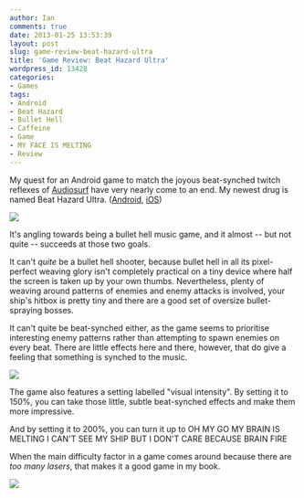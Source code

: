 ```yaml
---
author: Ian
comments: true
date: 2013-01-25 13:53:39
layout: post
slug: game-review-beat-hazard-ultra
title: 'Game Review: Beat Hazard Ultra'
wordpress_id: 13428
categories:
- Games
tags:
- Android
- Beat Hazard
- Bullet Hell
- Caffeine
- Game
- MY FACE IS MELTING
- Review
---
```


My quest for an Android game to match the joyous beat-synched twitch reflexes of [Audiosurf](http://www.audio-surf.com/) have very nearly come to an end. My newest drug is named Beat Hazard Ultra. ([Android](https://play.google.com/store/apps/details?id=com.coldbeamgames.beathazardultragooglefull), [iOS](https://itunes.apple.com/us/app/beat-hazard-ultra/id475336263?mt=8))

[![](http://files.ianrenton.com/sites/blog/2013/01/Screenshot_2013-01-25-13-48-24-600x337.png)](http://files.ianrenton.com/sites/blog/2013/01/Screenshot_2013-01-25-13-48-24.png)

It's angling towards being a bullet hell music game, and it almost -- but not quite -- succeeds at those two goals.

It can't _quite_ be a bullet hell shooter, because bullet hell in all its pixel-perfect weaving glory isn't completely practical on a tiny device where half the screen is taken up by your own thumbs. Nevertheless, plenty of weaving around patterns of enemies and enemy attacks is involved, your ship's hitbox is pretty tiny and there are a good set of oversize bullet-spraying bosses.

It can't quite be beat-synched either, as the game seems to prioritise interesting enemy patterns rather than attempting to spawn enemies on every beat. There are little effects here and there, however, that do give a feeling that something is synched to the music.

[![](http://files.ianrenton.com/sites/blog/2013/01/Screenshot_2013-01-25-13-50-29-600x337.png)](http://files.ianrenton.com/sites/blog/2013/01/Screenshot_2013-01-25-13-50-29.png)

The game also features a setting labelled "visual intensity". By setting it to 150%, you can take those little, subtle beat-synched effects and make them more impressive.

And by setting it to 200%, you can turn it up to OH MY GO MY BRAIN IS MELTING I CAN'T SEE MY SHIP BUT I DON'T CARE BECAUSE BRAIN FIRE

When the main difficulty factor in a game comes around because there are _too many lasers_, that makes it a good game in my book.

[![](http://files.ianrenton.com/sites/blog/2013/01/Screenshot_2013-01-25-13-48-46-600x337.png)](http://files.ianrenton.com/sites/blog/2013/01/Screenshot_2013-01-25-13-48-46.png)
